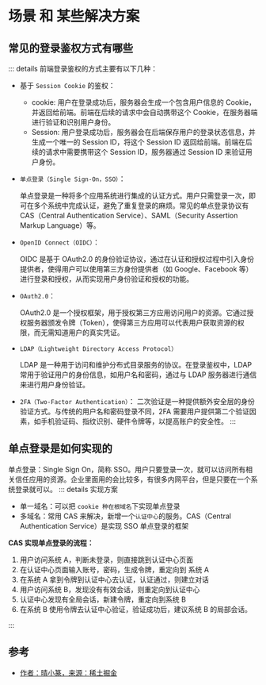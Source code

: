 # 场景 和 某些解决方案

## 常见的登录鉴权方式有哪些

::: details
前端登录鉴权的方式主要有以下几种：

- 基于 `Session Cookie` 的鉴权：

  - cookie: 用户在登录成功后，服务器会生成一个包含用户信息的 Cookie，并返回给前端。前端在后续的请求中会自动携带这个 Cookie，在服务器端进行验证和识别用户身份。
  - Session: 用户登录成功后，服务器会在后端保存用户的登录状态信息，并生成一个唯一的 Session ID，将这个 Session ID 返回给前端。前端在后续的请求中需要携带这个 Session ID，服务器通过 Session ID 来验证用户身份。

- `单点登录（Single Sign-On，SSO）`：

  单点登录是一种将多个应用系统进行集成的认证方式。用户只需登录一次，即可在多个系统中完成认证，避免了重复登录的麻烦。常见的单点登录协议有 CAS（Central Authentication Service）、SAML（Security Assertion Markup Language）等。

- `OpenID Connect（OIDC）`：

  OIDC 是基于 OAuth2.0 的身份验证协议，通过在认证和授权过程中引入身份提供者，使得用户可以使用第三方身份提供者（如 Google、Facebook 等）进行登录和授权，从而实现用户身份验证和授权的功能。

- `OAuth2.0`：

  OAuth2.0 是一个授权框架，用于授权第三方应用访问用户的资源。它通过授权服务器颁发令牌（Token），使得第三方应用可以代表用户获取资源的权限，而无需知道用户的真实凭证。

- `LDAP（Lightweight Directory Access Protocol）`

  LDAP 是一种用于访问和维护分布式目录服务的协议。在登录鉴权中，LDAP 常用于验证用户的身份信息，如用户名和密码，通过与 LDAP 服务器进行通信来进行用户身份验证。

- `2FA（Two-Factor Authentication）`：
  二次验证是一种提供额外安全层的身份验证方式。与传统的用户名和密码登录不同，2FA 需要用户提供第二个验证因素，如手机验证码、指纹识别、硬件令牌等，以提高账户的安全性。
  :::

## 单点登录是如何实现的

单点登录：Single Sign On，简称 SSO。用户只要登录一次，就可以访问所有相关信任应用的资源。企业里面用的会比较多，有很多内网平台，但是只要在一个系统登录就可以。
::: details 实现方案

- 单一域名：可以把 `cookie 种在根域名`下实现单点登录
- 多域名：常用 CAS 来解决，新增一个`认证中心`的服务。CAS（Central Authentication Service）是实现 SSO 单点登录的框架

**CAS 实现单点登录的流程：**

1. 用户访问系统 A，判断未登录，则直接跳到认证中心页面
2. 在认证中心页面输入账号，密码，生成令牌，重定向到 系统 A
3. 在系统 A 拿到令牌到认证中心去认证，认证通过，则建立对话
4. 用户访问系统 B，发现没有有效会话，则重定向到认证中心
5. 认证中心发现有全局会话，新建令牌，重定向到系统 B
6. 在系统 B 使用令牌去认证中心验证，验证成功后，建议系统 B 的局部会话。

:::

## 参考

- [作者：晴小篆，来源：稀土掘金](https://juejin.cn/post/7319311129867010111)
